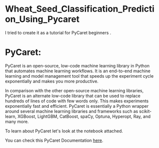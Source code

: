 # Wheat_Seed_Classification_Prediction_Using_Pycaret
I tried to create it as a tutorial for PyCaret beginners .
# PyCaret:
PyCaret is an open-source, low-code machine learning library in Python that automates machine learning workflows. It is an end-to-end machine learning and model management tool that speeds up the experiment cycle exponentially and makes you more productive.

In comparison with the other open-source machine learning libraries, PyCaret is an alternate low-code library that can be used to replace hundreds of lines of code with few words only. This makes experiments exponentially fast and efficient. PyCaret is essentially a Python wrapper around several machine learning libraries and frameworks such as scikit-learn, XGBoost, LightGBM, CatBoost, spaCy, Optuna, Hyperopt, Ray, and many more.

To learn about PyCaret let's look at the notebook attached. 

You can check this PyCaret Documentation [here](https://pycaret.readthedocs.io/en/latest/index.html).
